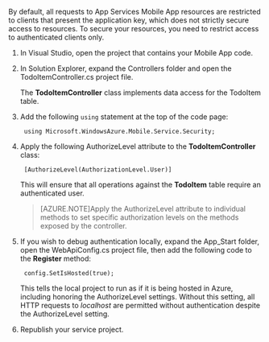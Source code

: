 

By default, all requests to App Services Mobile App resources are restricted to clients that present the application key, which does not strictly secure access to resources. To secure your resources, you need to restrict access to authenticated clients only.

1. In Visual Studio, open the project that contains your Mobile App code. 

2. In Solution Explorer, expand the Controllers folder and open the TodoItemController.cs project file.

	The **TodoItemController** class implements data access for the TodoItem table. 

3. Add the following `using` statement at the top of the code page:

		using Microsoft.WindowsAzure.Mobile.Service.Security;

4. Apply the following AuthorizeLevel attribute to the **TodoItemController** class:

		[AuthorizeLevel(AuthorizationLevel.User)] 

	This will ensure that all operations against the **TodoItem** table require an authenticated user. 

	>[AZURE.NOTE]Apply the AuthorizeLevel attribute to individual methods to set specific authorization levels on the methods exposed by the controller.

5. If you wish to debug authentication locally, expand the App_Start folder, open the WebApiConfig.cs project file, then add the following code to the **Register** method:

		config.SetIsHosted(true);
	
	This tells the local project to run as if it is being hosted in Azure, including honoring the AuthorizeLevel settings. Without this setting, all HTTP requests to *localhost* are permitted without authentication despite the AuthorizeLevel setting.  

6. Republish your service project.

